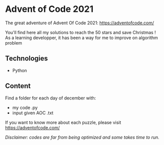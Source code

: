 # Advent of Code 2021

The great adventure of Advent Of Code 2021: https://adventofcode.com/

You'll find here all my solutions to reach the 50 stars and save Christmas !  
As a learning developper, it has been a way for me to improve on algorithm problem

## Technologies

+ Python

## Content 

Find a folder for each day of december with:
+ my code .py
+ input given AOC .txt

If you want to know more about each puzzle, please visit https://adventofcode.com/

*Disclaimer: codes are far from being optimized and some takes time to run.*
